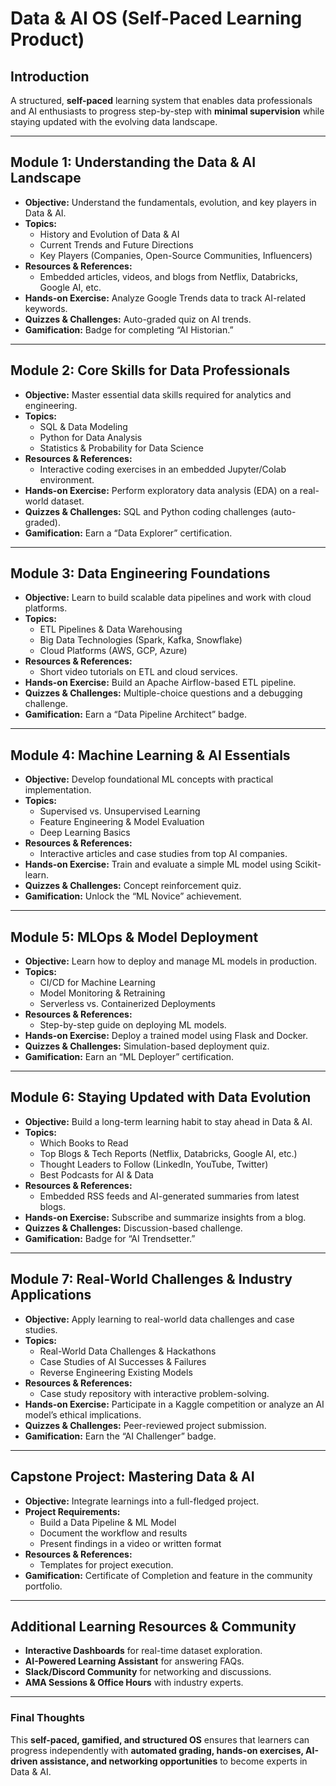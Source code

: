 # Data & AI OS (Self-Paced Learning Product)

## Introduction
A structured, **self-paced** learning system that enables data professionals and AI enthusiasts to progress step-by-step with **minimal supervision** while staying updated with the evolving data landscape.

---
## Module 1: Understanding the Data & AI Landscape
- **Objective:** Understand the fundamentals, evolution, and key players in Data & AI.
- **Topics:**
  - History and Evolution of Data & AI
  - Current Trends and Future Directions
  - Key Players (Companies, Open-Source Communities, Influencers)
- **Resources & References:**
  - Embedded articles, videos, and blogs from Netflix, Databricks, Google AI, etc.
- **Hands-on Exercise:** Analyze Google Trends data to track AI-related keywords.
- **Quizzes & Challenges:** Auto-graded quiz on AI trends.
- **Gamification:** Badge for completing “AI Historian.”

---
## Module 2: Core Skills for Data Professionals
- **Objective:** Master essential data skills required for analytics and engineering.
- **Topics:**
  - SQL & Data Modeling
  - Python for Data Analysis
  - Statistics & Probability for Data Science
- **Resources & References:**
  - Interactive coding exercises in an embedded Jupyter/Colab environment.
- **Hands-on Exercise:** Perform exploratory data analysis (EDA) on a real-world dataset.
- **Quizzes & Challenges:** SQL and Python coding challenges (auto-graded).
- **Gamification:** Earn a “Data Explorer” certification.

---
## Module 3: Data Engineering Foundations
- **Objective:** Learn to build scalable data pipelines and work with cloud platforms.
- **Topics:**
  - ETL Pipelines & Data Warehousing
  - Big Data Technologies (Spark, Kafka, Snowflake)
  - Cloud Platforms (AWS, GCP, Azure)
- **Resources & References:**
  - Short video tutorials on ETL and cloud services.
- **Hands-on Exercise:** Build an Apache Airflow-based ETL pipeline.
- **Quizzes & Challenges:** Multiple-choice questions and a debugging challenge.
- **Gamification:** Earn a “Data Pipeline Architect” badge.

---
## Module 4: Machine Learning & AI Essentials
- **Objective:** Develop foundational ML concepts with practical implementation.
- **Topics:**
  - Supervised vs. Unsupervised Learning
  - Feature Engineering & Model Evaluation
  - Deep Learning Basics
- **Resources & References:**
  - Interactive articles and case studies from top AI companies.
- **Hands-on Exercise:** Train and evaluate a simple ML model using Scikit-learn.
- **Quizzes & Challenges:** Concept reinforcement quiz.
- **Gamification:** Unlock the “ML Novice” achievement.

---
## Module 5: MLOps & Model Deployment
- **Objective:** Learn how to deploy and manage ML models in production.
- **Topics:**
  - CI/CD for Machine Learning
  - Model Monitoring & Retraining
  - Serverless vs. Containerized Deployments
- **Resources & References:**
  - Step-by-step guide on deploying ML models.
- **Hands-on Exercise:** Deploy a trained model using Flask and Docker.
- **Quizzes & Challenges:** Simulation-based deployment quiz.
- **Gamification:** Earn an “ML Deployer” certification.

---
## Module 6: Staying Updated with Data Evolution
- **Objective:** Build a long-term learning habit to stay ahead in Data & AI.
- **Topics:**
  - Which Books to Read
  - Top Blogs & Tech Reports (Netflix, Databricks, Google AI, etc.)
  - Thought Leaders to Follow (LinkedIn, YouTube, Twitter)
  - Best Podcasts for AI & Data
- **Resources & References:**
  - Embedded RSS feeds and AI-generated summaries from latest blogs.
- **Hands-on Exercise:** Subscribe and summarize insights from a blog.
- **Quizzes & Challenges:** Discussion-based challenge.
- **Gamification:** Badge for “AI Trendsetter.”

---
## Module 7: Real-World Challenges & Industry Applications
- **Objective:** Apply learning to real-world data challenges and case studies.
- **Topics:**
  - Real-World Data Challenges & Hackathons
  - Case Studies of AI Successes & Failures
  - Reverse Engineering Existing Models
- **Resources & References:**
  - Case study repository with interactive problem-solving.
- **Hands-on Exercise:** Participate in a Kaggle competition or analyze an AI model’s ethical implications.
- **Quizzes & Challenges:** Peer-reviewed project submission.
- **Gamification:** Earn the “AI Challenger” badge.

---
## Capstone Project: Mastering Data & AI
- **Objective:** Integrate learnings into a full-fledged project.
- **Project Requirements:**
  - Build a Data Pipeline & ML Model
  - Document the workflow and results
  - Present findings in a video or written format
- **Resources & References:**
  - Templates for project execution.
- **Gamification:** Certificate of Completion and feature in the community portfolio.

---
## Additional Learning Resources & Community
- **Interactive Dashboards** for real-time dataset exploration.
- **AI-Powered Learning Assistant** for answering FAQs.
- **Slack/Discord Community** for networking and discussions.
- **AMA Sessions & Office Hours** with industry experts.

---
### **Final Thoughts**
This **self-paced, gamified, and structured OS** ensures that learners can progress independently with **automated grading, hands-on exercises, AI-driven assistance, and networking opportunities** to become experts in Data & AI.
